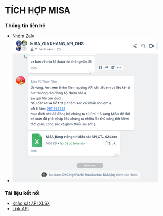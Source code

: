 # TÍCH HỢP MISA

### Thông tin liên hệ

- [Nhóm Zalo](https://zalo.me/g/rfempi753)
- ![Nhóm Zalo](tep-ho-tro/zalo-lien-he.png)

### Tài liệu kết nối

- [Khảo sát API XLSX](<tep-ho-tro/MISA_Bảng thông tin khảo sát API_CTY PHÚC GIA KHANG 1_15.10.2024.xlsx>)
- [Link API](https://actdocs.misa.vn/g1/graph/ACTOpenAPIHelp/index.html)
